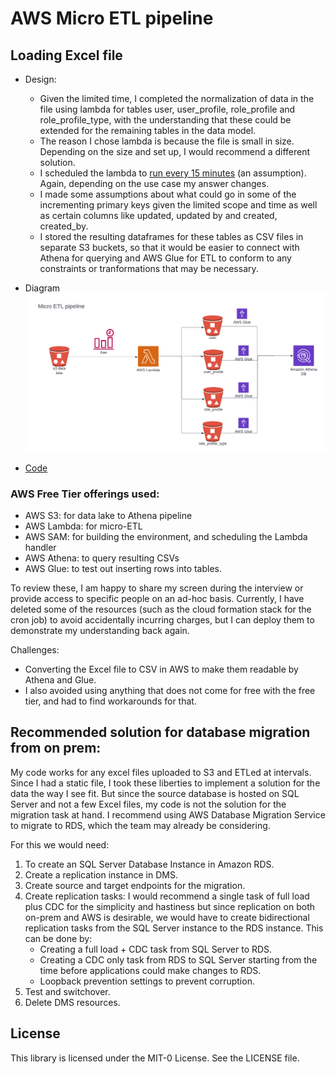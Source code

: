 # AWS Micro ETL pipeline



## Loading Excel file 
- Design:
  - Given the limited time, I completed the normalization of data in the file using lambda for tables user, user_profile, role_profile and role_profile_type, with the understanding that these could be extended for the remaining tables in the data model. 
  - The reason I chose lambda is because the file is small in size. Depending on the size and set up, I would recommend a different solution.
  - I scheduled the lambda to [run every 15 minutes](micro-etl-app/template.yml) (an assumption). Again, depending on the use case my answer changes.
  - I made some assumptions about what could go in some of the incrementing primary keys given the limited scope and time as well as certain columns like updated, updated by and created, created_by.
  - I stored the resulting dataframes for these tables as CSV files in separate S3 buckets, so that it would be easier to connect with Athena for querying and AWS Glue for ETL to conform to any constraints or tranformations that may be necessary.
  
- Diagram
![Diagram](Kriti-Aspen-capital.png)
- [Code](aws_micro_etl_sample.ipynb)


### AWS Free Tier offerings used:
- AWS S3: for data lake to Athena pipeline
- AWS Lambda: for micro-ETL
- AWS SAM: for building the environment, and scheduling the Lambda handler
- AWS Athena: to query resulting CSVs
- AWS Glue: to test out inserting rows into tables.


To review these, I am happy to share my screen during the interview or provide access to specific people on an ad-hoc basis. Currently, I have deleted some of the resources (such as the cloud formation stack for the cron job) to avoid accidentally incurring charges, but I can deploy them to demonstrate my understanding back again. 

Challenges:
- Converting the Excel file to CSV in AWS to make them readable by Athena and Glue.
- I also avoided using anything that does not come for free with the free tier, and had to find workarounds for that.

## Recommended solution for database migration from on prem:
My code works for any excel files uploaded to S3 and ETLed at intervals. Since I had a static file, I took these liberties to implement a solution for the data the way I see fit. But since the source database is hosted on SQL Server and not a few Excel files, my code is not the solution for the migration task at hand. 
I recommend using AWS Database Migration Service to migrate to RDS, which the team may already be considering.

For this we would need:
1. To create an SQL Server Database Instance in Amazon RDS.
2. Create a replication instance in DMS.
3. Create source and target endpoints for the migration.
4. Create replication tasks: I would recommend a single task of full load plus CDC for the simplicity and hastiness but since replication on both on-prem and AWS is desirable, we would have to create bidirectional replication tasks from the SQL Server instance to the RDS instance. This can be done by:
   - Creating a full load + CDC task from SQL Server to RDS.
   - Creating a CDC only task from RDS to SQL Server starting from the time before applications could make changes to RDS.
   - Loopback prevention settings to prevent corruption.
5. Test and switchover.
6. Delete DMS resources.


## License

This library is licensed under the MIT-0 License. See the LICENSE file.
